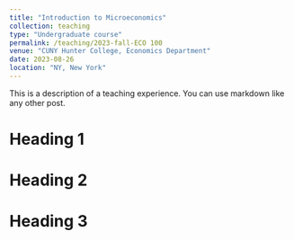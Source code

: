 ```yaml
---
title: "Introduction to Microeconomics"
collection: teaching
type: "Undergraduate course"
permalink: /teaching/2023-fall-ECO 100
venue: "CUNY Hunter College, Economics Department"
date: 2023-08-26
location: "NY, New York"
---
```


This is a description of a teaching experience. You can use markdown like any other post.

Heading 1
======

Heading 2
======

Heading 3
======

